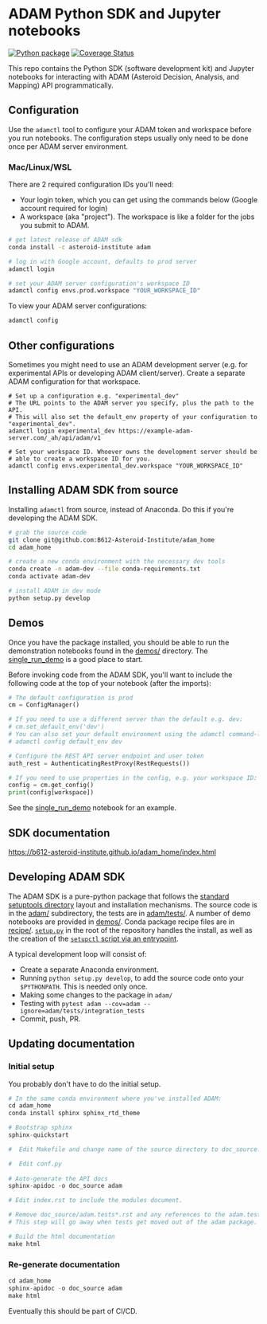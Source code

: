 #  ADAM Python SDK and Jupyter notebooks

[![Python package](https://github.com/B612-Asteroid-Institute/adam_home/workflows/Python%20package/badge.svg)](https://github.com/B612-Asteroid-Institute/adam_home/actions?query=workflow%3A%22Python+package%22)
[![Coverage Status](https://coveralls.io/repos/github/B612-Asteroid-Institute/adam/badge.svg?branch=master)](https://coveralls.io/github/B612-Asteroid-Institute/adam?branch=master)

This repo contains the Python SDK (software development kit) and Jupyter notebooks for interacting with ADAM (Asteroid Decision, Analysis, and Mapping) API programmatically.

## Configuration

Use the `adamctl` tool to configure your ADAM token and workspace before you run notebooks. The configuration steps usually only need to be done once per ADAM server environment.

### Mac/Linux/WSL

There are 2 required configuration IDs you'll need:

  * Your login token, which you can get using the commands below (Google account required for login)
  * A workspace (aka "project"). The workspace is like a folder for the jobs you submit to ADAM.

```bash
# get latest release of ADAM sdk
conda install -c asteroid-institute adam

# log in with Google account, defaults to prod server
adamctl login

# set your ADAM server configuration's workspace ID
adamctl config envs.prod.workspace "YOUR_WORKSPACE_ID"
```

To view your ADAM server configurations:

```bash
adamctl config
```

## Other configurations

Sometimes you might need to use an ADAM development server (e.g. for experimental APIs or developing ADAM client/server). 
Create a separate ADAM configuration for that workspace.

```
# Set up a configuration e.g. "experimental_dev"
# The URL points to the ADAM server you specify, plus the path to the API.
# This will also set the default_env property of your configuration to "experimental_dev".
adamctl login experimental_dev https://example-adam-server.com/_ah/api/adam/v1

# Set your workspace ID. Whoever owns the development server should be
# able to create a workspace ID for you.
adamctl config envs.experimental_dev.workspace "YOUR_WORKSPACE_ID"
```

## Installing ADAM SDK from source

Installing `adamctl` from source, instead of Anaconda. Do this if you're developing the ADAM SDK.

```bash
# grab the source code
git clone git@github.com:B612-Asteroid-Institute/adam_home
cd adam_home

# create a new conda environment with the necessary dev tools
conda create -n adam-dev --file conda-requirements.txt
conda activate adam-dev

# install ADAM in dev mode
python setup.py develop
```

## Demos

Once you have the package installed, you should be able to run the demonstration
notebooks found in the [demos/](demos/) directory. The [single_run_demo](demos/single_run_demo.ipynb)
is a good place to start.

Before invoking code from the ADAM SDK, you'll want to include the following code at the top of your notebook (after the imports):

```python
# The default configuration is prod
cm = ConfigManager()

# If you need to use a different server than the default e.g. dev:
# cm.set_default_env('dev')
# You can also set your default environment using the adamctl command-line tool, e.g.
# adamctl config default_env dev

# Configure the REST API server endpoint and user token
auth_rest = AuthenticatingRestProxy(RestRequests())

# If you need to use properties in the config, e.g. your workspace ID:
config = cm.get_config()
print(config[workspace])
```

See the [single_run_demo](demos/single_run_demo.ipynb) notebook for an example.

## SDK documentation

https://b612-asteroid-institute.github.io/adam_home/index.html

## Developing ADAM SDK

The ADAM SDK is a pure-python package that follows the [standard
setuptools directory](https://python-packaging.readthedocs.io/en/latest/minimal.html) layout and installation mechanisms.
The source code is in the [adam/](adam/) subdirectory, the tests are in
[adam/tests/](adam/tests/). A number of demo notebooks are provided in [demos/](demos/). Conda
package recipe files are in [recipe/](recipe/). [`setup.py`](setup.py) in the root of the
repository handles the install, as well as the creation of the [`setupctl`
script via an
entrypoint](https://setuptools.readthedocs.io/en/latest/setuptools.html#automatic-script-creation).

A typical development loop will consist of:

  * Create a separate Anaconda environment.
  * Running `python setup.py develop`, to add the source code onto your
    `$PYTHONPATH`. This is needed only once.
  * Making some changes to the package in `adam/`
  * Testing with `pytest adam --cov=adam --ignore=adam/tests/integration_tests`
  * Commit, push, PR.

## Updating documentation

### Initial setup

You probably don't have to do the initial setup.

```python
# In the same conda environment where you've installed ADAM:
cd adam_home
conda install sphinx sphinx_rtd_theme

# Bootstrap sphinx
sphinx-quickstart

#  Edit Makefile and change name of the source directory to doc_source.

#  Edit conf.py
 
# Auto-generate the API docs
sphinx-apidoc -o doc_source adam

# Edit index.rst to include the modules document.

# Remove doc_source/adam.tests*.rst and any references to the adam.tests package.
# This step will go away when tests get moved out of the adam package.

# Build the html documentation
make html
```

### Re-generate documentation

```python
cd adam_home
sphinx-apidoc -o doc_source adam
make html
```

Eventually this should be part of CI/CD.
